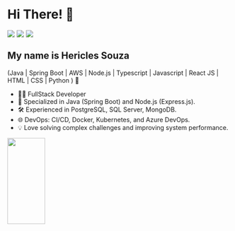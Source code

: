 <h1>Hi There! 👋</h1>

<div style="display: flex; gap: 5px;">
  <a href="https://www.linkedin.com/in/hericlessouza/" target="_blank"><img src="https://img.shields.io/badge/LinkedIn-0077B5?style=for-the-badge&logo=linkedin&logoColor=white"></a>
  <a href="mailto:hericlessouza01@gmail.com" target="_blank"><img src="https://img.shields.io/badge/Gmail-D14836?style=for-the-badge&logo=gmail&logoColor=white"></a>
  <a href="https://portfolio-murex-six-65.vercel.app/" target="_blank"><img src="https://img.shields.io/badge/Portfolio-%23000000.svg?style=for-the-badge&logo=firefox&logoColor=#FF7139"/></a>
</div>

## My name is Hericles Souza
(Java | Spring Boot | AWS | Node.js | Typescript | Javascript | React JS | HTML | CSS | Python ) 🚀
- 👩‍💻 FullStack Developer
- 🚀 Specialized in Java (Spring Boot) and Node.js (Express.js).
- 🛠 Experienced in PostgreSQL, SQL Server, MongoDB.
- 🌐 DevOps: CI/CD, Docker, Kubernetes, and Azure DevOps.
- 💡 Love solving complex challenges and improving system performance.

<div align="left">

  <img width="41%" height="195px" src="https://github-readme-stats.vercel.app/api/top-langs/?username=HericlesSouza&layout=compact&hide_border=true&title_color=8f00ff&text_color=ffffff&bg_color=0d1117" />

 </div>
